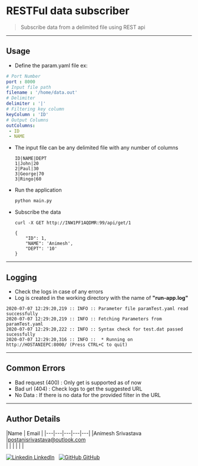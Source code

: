 # RESTFul data subscriber

> Subscribe data from a delimited file using REST api

---

## Usage

- Define the param.yaml file ex:

 ```yaml
 # Port Number
port : 8000
# Input file path
filename : '/home/data.out'
# Delimiter
delimiter : '|'
# Filtering key column
keyColumn : 'ID'
# Output Columns
outColumns:
  - ID
  - NAME
  ```
  
- The input file can be any delimited file with any number of columns

  ```csv
  ID|NAME|DEPT
  1|John|20
  2|Paul|30
  3|George|70
  3|Ringo|60
  ```


- Run the application

  ```python
  python main.py
  ```

- Subscribe the data

    ```curl
    curl -X GET http://INW1PF1AQDMR:99/api/get/1

    {
        "ID": 1,
        "NAME": 'Animesh',
        "DEPT": '10'
    }
    ````

---

## Logging

- Check the logs in case of any errors
- Log is created in the working directory with the name of **"run-app.log"**
```log
2020-07-07 12:29:20,219 :: INFO :: Parameter file paramTest.yaml read successfully
2020-07-07 12:29:20,219 :: INFO :: Fetching Parameters from paramTest.yaml
2020-07-07 12:29:20,222 :: INFO :: Syntax check for test.dat passed sucessfully
2020-07-07 12:29:20,316 :: INFO ::  * Running on http://HOSTANIEPC:8000/ (Press CTRL+C to quit)
```

---

## Common Errors

- Bad request (400) : Only get is supported as of now
- Bad url (404) : Check logs to get the suggested URL
- No Data : If there is no data for the provided filter in the URL

---

## Author Details

|Name   | Email  |
|---|---|---|---|---|
|Animesh Srivastava  |postanisrivastava@outlook.com  
|   |   |   |   |   |

[![Linkedin](https://i.stack.imgur.com/gVE0j.png) LinkedIn](https://www.linkedin.com/in/animesh-srivastava-12390a107/)
&nbsp;
[![GitHub](https://i.stack.imgur.com/tskMh.png) GitHub](https://github.com/anieshaz)
